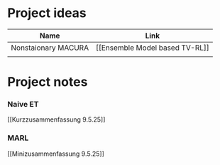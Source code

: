 
# Project ideas

| Name                | Link                           |
| ------------------- | ------------------------------ |
| Nonstaionary MACURA | [[Ensemble Model based TV-RL]] |
|                     |                                |

# Project notes
### Naive ET
[[Kurzzusammenfassung 9.5.25]]

### MARL
[[Minizusammenfassung 9.5.25]]